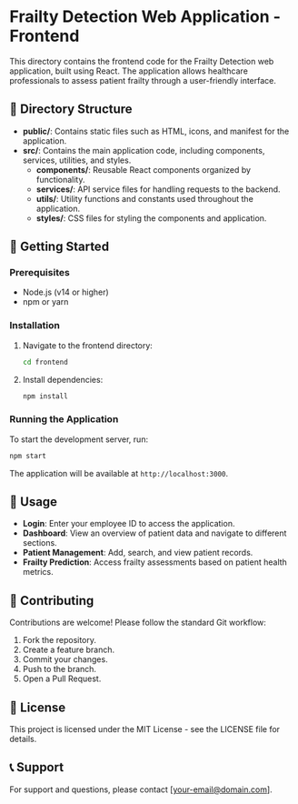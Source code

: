# Frailty Detection Web Application - Frontend

This directory contains the frontend code for the Frailty Detection web application, built using React. The application allows healthcare professionals to assess patient frailty through a user-friendly interface.

## 📁 Directory Structure

- **public/**: Contains static files such as HTML, icons, and manifest for the application.
- **src/**: Contains the main application code, including components, services, utilities, and styles.
  - **components/**: Reusable React components organized by functionality.
  - **services/**: API service files for handling requests to the backend.
  - **utils/**: Utility functions and constants used throughout the application.
  - **styles/**: CSS files for styling the components and application.

## 🚀 Getting Started

### Prerequisites

- Node.js (v14 or higher)
- npm or yarn

### Installation

1. Navigate to the frontend directory:
   ```bash
   cd frontend
   ```

2. Install dependencies:
   ```bash
   npm install
   ```

### Running the Application

To start the development server, run:
```bash
npm start
```

The application will be available at `http://localhost:3000`.

## 🎯 Usage

- **Login**: Enter your employee ID to access the application.
- **Dashboard**: View an overview of patient data and navigate to different sections.
- **Patient Management**: Add, search, and view patient records.
- **Frailty Prediction**: Access frailty assessments based on patient health metrics.

## 🤝 Contributing

Contributions are welcome! Please follow the standard Git workflow:
1. Fork the repository.
2. Create a feature branch.
3. Commit your changes.
4. Push to the branch.
5. Open a Pull Request.

## 📄 License

This project is licensed under the MIT License - see the LICENSE file for details.

## 📞 Support

For support and questions, please contact [your-email@domain.com].